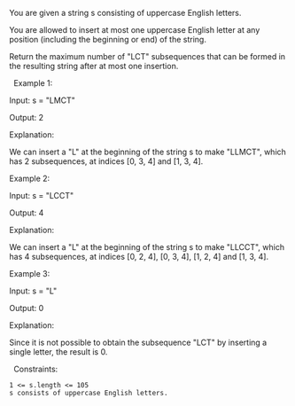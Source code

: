 You are given a string s consisting of uppercase English letters.

You are allowed to insert at most one uppercase English letter at any position (including the beginning or end) of the string.

Return the maximum number of "LCT" subsequences that can be formed in the resulting string after at most one insertion.

 
Example 1:


Input: s = "LMCT"

Output: 2

Explanation:

We can insert a "L" at the beginning of the string s to make "LLMCT", which has 2 subsequences, at indices [0, 3, 4] and [1, 3, 4].


Example 2:


Input: s = "LCCT"

Output: 4

Explanation:

We can insert a "L" at the beginning of the string s to make "LLCCT", which has 4 subsequences, at indices [0, 2, 4], [0, 3, 4], [1, 2, 4] and [1, 3, 4].


Example 3:


Input: s = "L"

Output: 0

Explanation:

Since it is not possible to obtain the subsequence "LCT" by inserting a single letter, the result is 0.


 
Constraints:


	1 <= s.length <= 105
	s consists of uppercase English letters.

